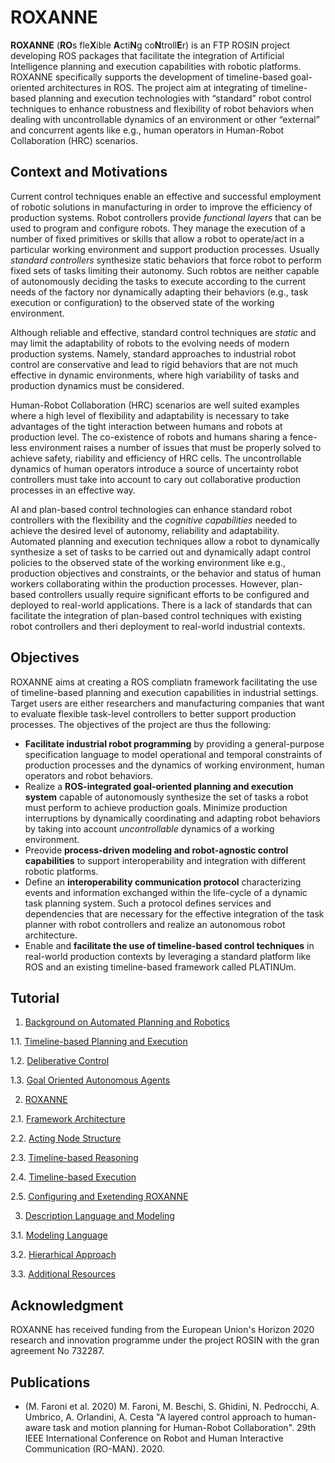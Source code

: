 # ROXANNE

**ROXANNE** (**RO**s fle**X**ible **A**cti**N**g co**N**troll**E**r)  is an FTP ROSIN project developing ROS packages that facilitate the integration of Artificial Intelligence planning and execution capabilities with robotic platforms. ROXANNE specifically supports the development of timeline-based goal-oriented architectures in ROS. The project aim at integrating of timeline-based planning and execution technologies with “standard” robot control techniques to enhance robustness and flexibility of robot behaviors when dealing with uncontrollable dynamics of an environment or other “external” and concurrent agents like e.g., human operators in Human-Robot Collaboration (HRC) scenarios. 

## Context and Motivations

Current control techniques enable an effective and successful employment of robotic solutions in manufacturing in order to improve the efficiency of production systems. Robot controllers provide _functional layers_ that can be used to program and configure robots. They manage the execution of a number of fixed primitives or skills that allow a robot to operate/act in a particular working environment and support production processes. Usually _standard controllers_ synthesize static behaviors that force robot to perform fixed sets of tasks limiting their autonomy. Such robtos are neither capable of autonomously deciding the tasks to execute according to the current needs of the factory nor dynamically adapting their behaviors (e.g., task execution or configuration) to the observed state of the working environment.

Although reliable and effective, standard control techniques are _static_ and may limit the adaptability of robots to the evolving needs of modern production systems. Namely, standard approaches to industrial robot control are conservative and lead to rigid behaviors that are not much effective in dynamic environments, where high variability of tasks and production dynamics must be considered. 

Human-Robot Collaboration (HRC) scenarios are well suited examples where a high level of flexibility and adaptability is necessary to take advantages of the tight interaction between humans and robots at production level. The co-existence of robots and humans sharing a fence-less environment raises a number of issues that must be properly solved to achieve safety, riability and efficiency of HRC cells. The uncontrollable dynamics of human operators introduce a source of uncertainty robot controllers must take into account to cary out collaborative production processes in an effective way.

AI and plan-based control technologies can enhance standard robot controllers with the flexibility and the _cognitive capabilities_ needed to achieve the desired level of autonomy, reliability and adaptability. Automated planning and execution techniques allow a robot to dynamically synthesize a set of tasks to be carried out and dynamically adapt control policies to the observed state of the working environment like e.g., production objectives and constraints, or the behavior and status of human workers collaborating within the production processes. However, plan-based controllers usually require significant efforts to be configured and deployed to real-world applications. There is a lack of standards that can facilitate the integration of plan-based control techniques with existing robot controllers and theri deployment to real-world industrial contexts.


## Objectives

ROXANNE aims at creating a ROS compliatn framework facilitating the use of timeline-based planning and execution capabilities in industrial settings. Target users are either researchers and manufacturing companies that want to evaluate flexible task-level controllers to better support production processes. The objectives of the project are thus the following:
- **Facilitate industrial robot programming** by providing a general-purpose specification language to model operational and temporal constraints of production processes and the dynamics of working environment, human operators and robot behaviors.
- Realize a **ROS-integrated goal-oriented planning and execution system** capable of autonomously synthesize the set of tasks a robot must perform to achieve production goals. Minimize production interruptions by dynamically coordinating and adapting robot behaviors by taking into account _uncontrollable_ dynamics of a working environment.
- Preovide **process-driven modeling and robot-agnostic control capabilities** to support interoperability and integration with different robotic platforms. 
- Define an **interoperability communication protocol** characterizing events and information exchanged within the life-cycle of a dynamic task planning system. Such a protocol defines services and dependencies that are necessary for the effective integration of the task planner with robot controllers and realize an autonomous robot architecture.
- Enable and **facilitate the use of timeline-based control techniques** in real-world production contexts by leveraging a standard platform like ROS and an existing timeline-based framework called PLATINUm.

## Tutorial

1. [Background on Automated Planning and Robotics](/tutorial/background/intro.md)

  1.1. [Timeline-based Planning and Execution](/tutorial/background/timelines.md)
  
  1.2. [Deliberative Control](/tutorial/background/deliberative.md)
  
  1.3. [Goal Oriented Autonomous Agents](/tutorial/background/goaa.md)
 
 
2. [ROXANNE](/tutorial/overview/intro.md)

  2.1. [Framework Architecture](/tutorial/overview/architecture.md)
  
  2.2. [Acting Node Structure](/tutorial/overview/acting.md)
  
  2.3. [Timeline-based Reasoning](/tutorial/overview/solving.md)
  
  2.4. [Timeline-based Execution](/tutorial/overview/execution.md)
  
  2.5. [Configuring and Exetending ROXANNE](/tutorial/overview/config-roxanne.md)

3. [Description Language and Modeling](/tutorial/modeling/intro.md)

  3.1. [Modeling Language](/tutorial/modeling/language.md)

  3.2. [Hierarhical Approach](/tutorial/modeling/hierarhical.md)
  
  3.3. [Additional Resources](/tutorial/modeling/additional.md)


## Acknowledgment

ROXANNE has received funding from the European Union's Horizon 2020 research and innovation programme under the project ROSIN with the gran agreement No 732287. 


## Publications
- (M. Faroni et al. 2020) M. Faroni, M. Beschi, S. Ghidini, N. Pedrocchi, A. Umbrico, A. Orlandini, A. Cesta "A layered control approach to human-aware task and motion planning for Human-Robot Collaboration". 29th IEEE International Conference on Robot and Human Interactive Communication (RO-MAN). 2020.
